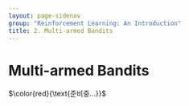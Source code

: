 ```yaml
---
layout: page-sidenav
group: "Reinforcement Learning: An Introduction"
title: 2. Multi-armed Bandits
---
```


# Multi-armed Bandits
$\color{red}{\text{준비중...}}$
